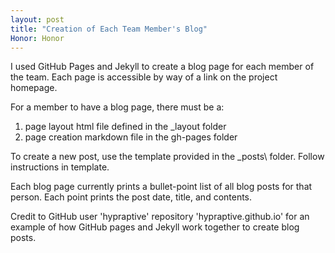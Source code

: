 ```yaml
---
layout: post
title: "Creation of Each Team Member's Blog"
Honor: Honor
---
```


I used GitHub Pages and Jekyll to create a blog page for each member of the team. Each page is accessible by way of a link on the project homepage.

For a member to have a blog page, there must be a:
1. page layout html file defined in the \_layout folder
2. page creation markdown file in the gh-pages folder

To create a new post, use the template provided in the \_posts\ folder. Follow instructions in template.

Each blog page currently prints a bullet-point list of all blog posts for that person. Each point prints the post date, title, and contents.

Credit to GitHub user 'hypraptive' repository 'hypraptive.github.io' for an example of how GitHub pages and Jekyll work together to create blog posts.
